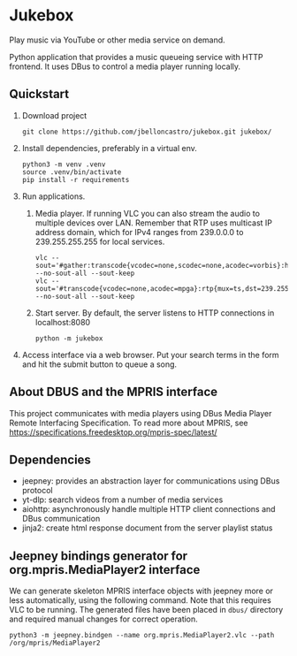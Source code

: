 # Jukebox
Play music via YouTube or other media service on demand.

Python application that provides a music queueing service with HTTP frontend. It uses DBus to control a media player running locally.

## Quickstart

1. Download project

       git clone https://github.com/jbelloncastro/jukebox.git jukebox/

3. Install dependencies, preferably in a virtual env.

       python3 -m venv .venv
       source .venv/bin/activate
       pip install -r requirements

4. Run applications.
    1. Media player. If running VLC you can also stream the audio to multiple devices over LAN. Remember that RTP uses
       multicast IP address domain, which for IPv4 ranges from 239.0.0.0 to 239.255.255.255 for local services.

           vlc --sout='#gather:transcode{vcodec=none,scodec=none,acodec=vorbis}:http{mux=ogg,dst=:8081/}' --no-sout-all --sout-keep
           vlc --sout='#transcode{vcodec=none,acodec=mpga}:rtp{mux=ts,dst=239.255.1.2,sdp=sap,name="TestStream"}' --no-sout-all --sout-keep

    2. Start server. By default, the server listens to HTTP connections in localhost:8080

           python -m jukebox

4. Access interface via a web browser. Put your search terms in the form and hit the submit button to queue a song.

## About DBUS and the MPRIS interface

This project communicates with media players using DBus Media Player Remote Interfacing Specification. To read more
about MPRIS, see https://specifications.freedesktop.org/mpris-spec/latest/

## Dependencies

- jeepney: provides an abstraction layer for communications using DBus protocol
- yt-dlp:  search videos from a number of media services
- aiohttp: asynchronously handle multiple HTTP client connections and DBus communication
- jinja2:  create html response document from the server playlist status

## Jeepney bindings generator for org.mpris.MediaPlayer2 interface
We can generate skeleton MPRIS interface objects with jeepney more or less automatically, using the following command. Note that this requires VLC to be running.
The generated files have been placed in `dbus/` directory and required manual changes for correct operation.

    python3 -m jeepney.bindgen --name org.mpris.MediaPlayer2.vlc --path /org/mpris/MediaPlayer2
